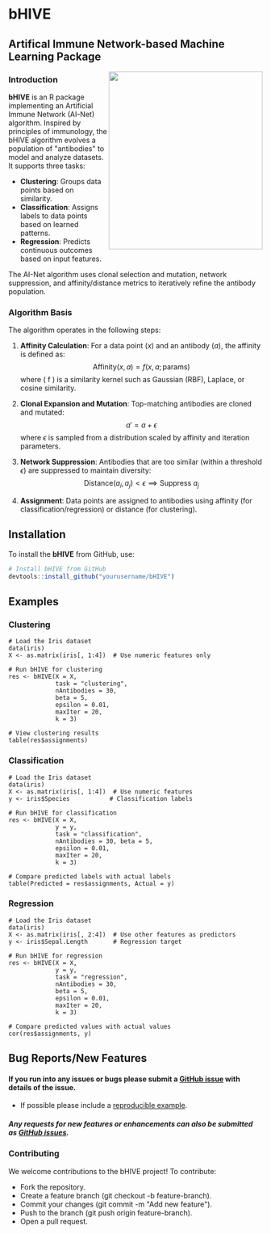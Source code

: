 # bHIVE

## Artifical Immune Network-based Machine Learning Package

<img align="right" src="https://github.com/ncborcherding/bHive/blob/main/www/bhive_hex.png" width="305" height="352">

### Introduction

**bHIVE** is an R package implementing an Artificial Immune Network (AI-Net) algorithm. 
Inspired by principles of immunology, the bHIVE algorithm evolves a population of 
"antibodies" to model and analyze datasets. It supports three tasks:

- **Clustering**: Groups data points based on similarity.
- **Classification**: Assigns labels to data points based on learned patterns.
- **Regression**: Predicts continuous outcomes based on input features.

The AI-Net algorithm uses clonal selection and mutation, network suppression, 
and affinity/distance metrics to iteratively refine the antibody population.

### Algorithm Basis

The algorithm operates in the following steps:

1. **Affinity Calculation**: For a data point $( x )$ and an antibody $( a )$, the affinity is defined as:
   $$
   \text{Affinity}(x, a) = f(x, a; \text{params})
   $$
   where \( f \) is a similarity kernel such as Gaussian (RBF), Laplace, 
   or cosine similarity.
   
2. **Clonal Expansion and Mutation**: Top-matching antibodies are cloned and mutated:
   $$
   a' = a + \epsilon
   $$
   where $\epsilon$ is sampled from a distribution scaled by affinity and 
   iteration parameters.

3. **Network Suppression**: Antibodies that are too similar (within a threshold $\epsilon$) are suppressed to maintain diversity:
   $$
   \text{Distance}(a_i, a_j) < \epsilon \implies \text{Suppress } a_j
   $$

4. **Assignment**: Data points are assigned to antibodies using affinity (for classification/regression) or distance (for clustering).

## Installation

To install the **bHIVE** from GitHub, use:

```R
# Install bHIVE from GitHub
devtools::install_github("yourusername/bHIVE")
```

## Examples

### Clustering

```
# Load the Iris dataset
data(iris)
X <- as.matrix(iris[, 1:4])  # Use numeric features only

# Run bHIVE for clustering
res <- bHIVE(X = X, 
             task = "clustering", 
             nAntibodies = 30, 
             beta = 5, 
             epsilon = 0.01, 
             maxIter = 20, 
             k = 3)

# View clustering results
table(res$assignments)
```

### Classification

```
# Load the Iris dataset
data(iris)
X <- as.matrix(iris[, 1:4])  # Use numeric features
y <- iris$Species           # Classification labels

# Run bHIVE for classification
res <- bHIVE(X = X, 
             y = y, 
             task = "classification", 
             nAntibodies = 30, beta = 5, 
             epsilon = 0.01, 
             maxIter = 20, 
             k = 3)

# Compare predicted labels with actual labels
table(Predicted = res$assignments, Actual = y)
```

### Regression

```
# Load the Iris dataset
data(iris)
X <- as.matrix(iris[, 2:4])  # Use other features as predictors
y <- iris$Sepal.Length       # Regression target

# Run bHIVE for regression
res <- bHIVE(X = X, 
             y = y, 
             task = "regression",
             nAntibodies = 30, 
             beta = 5, 
             epsilon = 0.01, 
             maxIter = 20, 
             k = 3)

# Compare predicted values with actual values
cor(res$assignments, y)
```

## Bug Reports/New Features

#### If you run into any issues or bugs please submit a [GitHub issue](https://github.com/ncborcherding/bHIVE/issues) with details of the issue.

- If possible please include a [reproducible example](https://reprex.tidyverse.org/). 

##### Any requests for new features or enhancements can also be submitted as [GitHub issues](https://github.com/ncborcherding/bHIVE/issues).

### Contributing

We welcome contributions to the bHIVE project! To contribute:

* Fork the repository.
* Create a feature branch (git checkout -b feature-branch).
* Commit your changes (git commit -m "Add new feature").
* Push to the branch (git push origin feature-branch).
* Open a pull request.